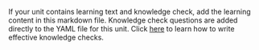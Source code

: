 If your unit contains learning text and knowledge check, add the learning content in this markdown file. Knowledge check questions are added directly to the YAML file for this unit. Click [here](https://review.docs.microsoft.com/en-us/learn-docs/docs/unit-add-a-knowledge-check?branch=master) to learn how to write effective knowledge checks.